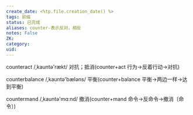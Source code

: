 ```yaml
---
create_date: <%tp.file.creation_date() %>
tags: 前缀
status: 已完成 
aliases: counter-表示反对，相反
notes: False
ZK: 
category: 
uid: 
---
```


counteract /,kauntə'rækt/ 对抗；抵消(counter+act 行为→反着行动→对抗)

counterbalance /,kauntə'bæləns/ 平衡(counter+balance 平衡→两边一样→达到平衡)

countermand /,kauntə'mɑ:nd/ 撤消(counter+mand 命令→反命令→撤消〔命令〕)